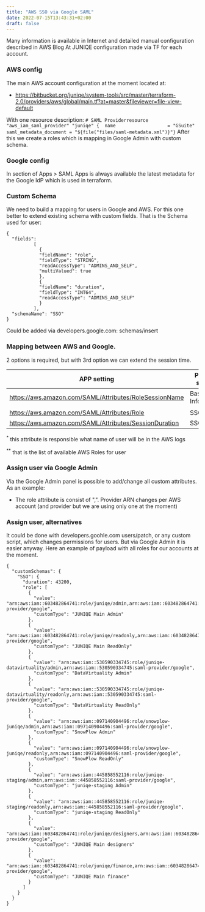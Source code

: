 ```yaml
---
title: "AWS SSO via Google SAML"
date: 2022-07-15T13:43:31+02:00
draft: false
---
```

Many information is available in Internet and detailed manual configuration described in AWS Blog
At JUNIQE configuration made via TF for each account.

### AWS config
The main AWS account configuration at the moment located at:
- https://bitbucket.org/juniqe/system-tools/src/master/terraform-2.0/providers/aws/global/main.tf?at=master&fileviewer=file-view-default

With one resource description:
    ```
    # SAML Providerresource "aws_iam_saml_provider" "juniqe" {  name                   = "GSuite"  saml_metadata_document = "${file("files/saml-metadata.xml")}"}
    ```
After this we create a roles which is mapping in Google Admin with custom schema.

### Google config

In section of Apps > SAML Apps is always available the latest metadata for the Google IdP which is used in terraform.

### Custom Schema

We need to build a mapping for users in Google and AWS.
For this one better to extend existing schema with custom fields.
That is the Schema used for user:

```
{
  "fields":
          [
            {
            "fieldName": "role",
            "fieldType": "STRING",
            "readAccessType": "ADMINS_AND_SELF", 
            "multiValued": true
            },
            {
            "fieldName": "duration",
            "fieldType": "INT64",
            "readAccessType": "ADMINS_AND_SELF"
            }
          ],
  "schemaName": "SSO"
}
```
Could be added via developers.google.com: schemas/insert

### Mapping between AWS and Google.
2 options is required, but with 3rd option we can extend the session time.

| APP setting | Provider section   | Provider attribute         |
| ------ |--------------------|----------------------------|
| https://aws.amazon.com/SAML/Attributes/RoleSessionName | Basic Information. | Primary Email <sup>*</sup> |
| https://aws.amazon.com/SAML/Attributes/Role | SSO.               | role <sup>**</sup>         |
| https://aws.amazon.com/SAML/Attributes/SessionDuration   | SSO.               | duration                   |

<sup>*</sup> this attribute is responsible what name of user will be in the AWS logs

<sup>**</sup> that is the list of available AWS Roles for user

### Assign user via Google Admin

Via the Google Admin panel is possible to add/change all custom attributes.
As an example:
- The role attribute is consist of "<role ARN>,<provider ARN>". Provider ARN changes per AWS account (and provider but we are using only one at the moment)

### Assign user, alternatives

It could be done with developers.goohle.com users/patch, or any custom script, which changes permissions for users. But via Google Admin it is easier anyway.
Here an example of payload with all roles for our accounts at the moment.

```
{
  "customSchemas": {
    "SSO": {
      "duration": 43200,
      "role": [
        {
          "value": "arn:aws:iam::603482864741:role/juniqe/admin,arn:aws:iam::603482864741:saml-provider/google",
          "customType": "JUNIQE Main Admin"
        },
        {
          "value": "arn:aws:iam::603482864741:role/juniqe/readonly,arn:aws:iam::603482864741:saml-provider/google",
          "customType": "JUNIQE Main ReadOnly"
        },
        {
          "value": "arn:aws:iam::530590334745:role/juniqe-datavirtuality/admin,arn:aws:iam::530590334745:saml-provider/google",
          "customType": "DataVirtuality Admin"
        },
        {
          "value": "arn:aws:iam::530590334745:role/juniqe-datavirtuality/readonly,arn:aws:iam::530590334745:saml-provider/google",
          "customType": "DataVirtuality ReadOnly"
        },
        {
          "value": "arn:aws:iam::097140904496:role/snowplow-juniqe/admin,arn:aws:iam::097140904496:saml-provider/google",
          "customType": "SnowPlow Admin"
        },
        {
          "value": "arn:aws:iam::097140904496:role/snowplow-juniqe/readonly,arn:aws:iam::097140904496:saml-provider/google",
          "customType": "SnowPlow ReadOnly"
        },
        {
          "value": "arn:aws:iam::445858552116:role/juniqe-staging/admin,arn:aws:iam::445858552116:saml-provider/google",
          "customType": "juniqe-staging Admin"
        },
        {
          "value": "arn:aws:iam::445858552116:role/juniqe-staging/readonly,arn:aws:iam::445858552116:saml-provider/google",
          "customType": "juniqe-staging ReadOnly"
        },
        {
          "value": "arn:aws:iam::603482864741:role/juniqe/designers,arn:aws:iam::603482864741:saml-provider/google",
          "customType": "JUNIQE Main designers"
        },
        {
          "value": "arn:aws:iam::603482864741:role/juniqe/finance,arn:aws:iam::603482864741:saml-provider/google",
          "customType": "JUNIQE Main finance"
        }
      ]
    }
  }
}

```